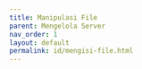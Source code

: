 ```yaml
---
title: Manipulasi File
parent: Mengelola Server
nav_order: 1
layout: default
permalink: id/mengisi-file.html
---
```


